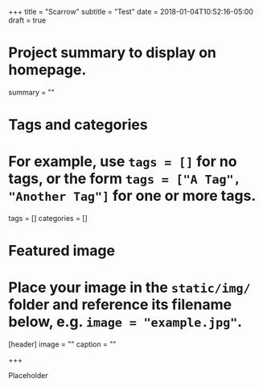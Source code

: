 +++
title = "Scarrow"
subtitle = "Test"
date = 2018-01-04T10:52:16-05:00
draft = true

# Project summary to display on homepage.
summary = ""

# Tags and categories
# For example, use `tags = []` for no tags, or the form `tags = ["A Tag", "Another Tag"]` for one or more tags.
tags = []
categories = []

# Featured image
# Place your image in the `static/img/` folder and reference its filename below, e.g. `image = "example.jpg"`.
[header]
image = ""
caption = ""

+++

Placeholder
